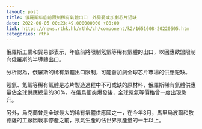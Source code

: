 ```yaml
---
layout: post
title: 俄羅斯年底前限制稀有氣體出口　外界憂或加劇芯片短缺
date: 2022-06-05 00:23:49.000000000 +08:00
link: https://news.rthk.hk/rthk/ch/component/k2/1651608-20220605.htm
categories: rthk
---
```


俄羅斯工業和貿易部表示，年底前將限制氖氣等稀有氣體的出口，以回應歐盟限制向俄羅斯的半導體出口。

分析認為，俄羅斯的稀有氣體出口限制，可能會加劇全球芯片市場的供應短缺。

氖氣、氪氣等稀有氣體是芯片製造過程中不可或缺的原材料，俄羅斯稀有氣體供應量佔全球供應總量的30%。在俄烏衝突爆發後，全球氖氣等價格曾一度出現急升。

另外，烏克蘭曾是全球最大的稀有氣體供應國之一，在今年3月，馬里烏波爾和敖德薩的工廠因戰事停產之前，氖氣生產約佔世界氖產量的一半以上。
